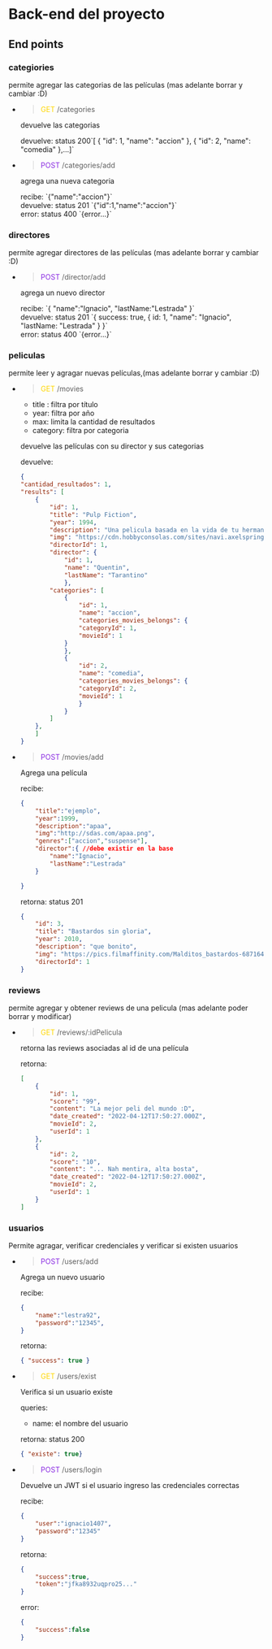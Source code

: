 # Back-end del proyecto

## End points

### categiories

permite agregar las categorias de las películas (mas adelante borrar y cambiar :D)


- ><span name="GET" style="color:gold">GET</span> /categories
    <p>devuelve las categorias</p>
    devuelve: status 200`[
    {
    "id": 1,
    "name": "accion"
    },
    {
    "id": 2,
    "name": "comedia"
    },...]`

- ><span name="POST" style="color:blueviolet">POST</span> /categories/add
    <p>agrega una nueva categoria</p>
    recibe: `{"name":"accion"}`<br>
    devuelve: status 201 `{"id":1,"name":"accion"}`<br>
    error: status 400 `{error...}`<br>

### directores

permite agregar  directores de las películas (mas adelante borrar y cambiar :D)

- ><span name="POST" style="color:blueviolet">POST</span> /director/add
    <p>agrega un nuevo director</p>
    recibe: `{
                "name":"Ignacio",
                "lastName:"Lestrada"
            }`<br>
    devuelve: status 201 `{ success: true, { id: 1, "name": "Ignacio", "lastName: "Lestrada" } }`<br>
    error: status 400 `{error...}`<br>


### peliculas

permite leer y agragar nuevas películas,(mas adelante borrar y cambiar :D)


- ><span name="GET" style="color:gold">GET</span> /movies <br>

    - title : filtra por título
    - year: filtra por año
    - max: limita la cantidad de resultados
    - category: filtra por categoria

    <p>devuelve las películas con su director y sus categorias</p>

    devuelve:
    ```json
    {
    "cantidad_resultados": 1,
    "results": [
        {
            "id": 1,
            "title": "Pulp Fiction",
            "year": 1994,
            "description": "Una pelicula basada en la vida de tu hermana",
            "img": "https://cdn.hobbyconsolas.com/sites/navi.axelspringer.es/public/styles/1200/public/media/image/2016/12/pulp-fiction.jpg?itok=3YZ8ygRT",
            "directorId": 1,
            "director": {
                "id": 1,
                "name": "Quentin",
                "lastName": "Tarantino"
                },
            "categories": [
                {
                    "id": 1,
                    "name": "accion",
                    "categories_movies_belongs": {
                    "categoryId": 1,
                    "movieId": 1
                }
                },
                {
                    "id": 2,
                    "name": "comedia",
                    "categories_movies_belongs": {
                    "categoryId": 2,
                    "movieId": 1
                    }
                }
            ]
        },
        ]
    }
    ```

- ><span name="POST" style="color:blueviolet">POST</span> /movies/add
    <p>Agrega una película</p>

    recibe:
    ```json
    {
        "title":"ejemplo",
        "year":1999,
        "description":"apaa",
        "img":"http://sdas.com/apaa.png",
        "genres":["accion","suspense"],
        "director":{ //debe existir en la base
            "name":"Ignacio",
            "lastName":"Lestrada"
        }

    }
    ```

    retorna: status 201

    ```json
    {
        "id": 3,
        "title": "Bastardos sin gloria",
        "year": 2010,
        "description": "que bonito",
        "img": "https://pics.filmaffinity.com/Malditos_bastardos-687164478-large.jpg",
        "directorId": 1
    }
    ```


### reviews

permite agregar y obtener reviews de una pelicula (mas adelante poder borrar y modificar)


- ><span name="GET" style="color:gold">GET</span> /reviews/:idPelicula <br>

    <p>retorna las reviews asociadas al id de una película</p>

    retorna:
    ```json
    [
        {
            "id": 1,
            "score": "99",
            "content": "La mejor peli del mundo :D",
            "date_created": "2022-04-12T17:50:27.000Z",
            "movieId": 2,
            "userId": 1
        },
        {
            "id": 2,
            "score": "10",
            "content": "... Nah mentira, alta bosta",
            "date_created": "2022-04-12T17:50:27.000Z",
            "movieId": 2,
            "userId": 1
        }
    ]
    ```

### usuarios

Permite agragar, verificar credenciales y verificar si existen usuarios

- ><span name="POST" style="color:blueviolet">POST</span> /users/add

    <p>Agrega un nuevo usuario</p>
    
    recibe:
    ```json
    {
        "name":"lestra92",
        "password":"12345",
    }
    ```

    retorna:
    ```json
    { "success": true }
    ```

- ><span name="GET" style="color:gold">GET</span> /users/exist <br>

    <p>Verifica si un usuario existe</p>

    queries:
    - name: el nombre del usuario
    
    
    retorna: status 200
    ```json
    { "existe": true}
    ```


- ><span name="POST" style="color:blueviolet">POST</span> /users/login

    <p>Devuelve un JWT si el usuario ingreso las credenciales correctas</p>

    recibe:
    ```json
    {
        "user":"ignacio1407",
        "password":"12345"
    }
    ```

    retorna:
    ```json
    {
        "success":true,
        "token":"jfka8932uqpro25..."
    }
    ```
    error:
    ```json
    {
        "success":false
    }
    ```